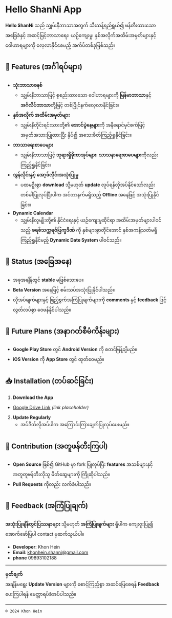 # Hello ShanNi App

**Hello ShanNi** သည် သျှမ်းနီဘာသာအတွက် သီးသန့်ရည်ရွယ်၍ ဖန်တီးထားသော အခြေခံနှင့် အဆင့်မြင့်ဘာသာရေး၊ ယဉ်ကျေးမှု၊ နှစ်အလိုက်အထိမ်းအမှတ်များနှင့် ဝေါဟာရများကို လေ့လာနိုင်စေမည့် အက်ပ်တစ်ခုဖြစ်သည်။

## 🌟 Features (အင်္ဂါရပ်များ)

- **သုံးဘာသာစနစ်**  
  - သျှမ်းနီဘာသာဖြင့် စုစည်းထားသော ဝေါဟာရများကို **မြန်မာဘာသာ**နှင့် **အင်္ဂလိပ်ဘာသာ**တို့ဖြင့် တစ်ပြိုင်နက်လေ့လာနိုင်ခြင်း။  
- **နှစ်အလိုက် အထိမ်းအမှတ်များ**  
  - သျှမ်းနီတိုင်းရင်းသားတို့၏ **အောင်ပွဲနေ့များ**ကို အနီရောင်မှင်စက်ဖြင့် အမှတ်အသားပြုထားပြီး နှိပ်၍ အသေးစိတ်ကြည့်ရှုနိုင်ခြင်း။  
- **ဘာသာရေးစာပေများ**  
  - သျှမ်းနီဘာသာဖြင့် **ဘုရားရှိခိုးစာအုပ်များ**၊ **သာသနာရေးစာပေများ**ကိုလည်း ကြည့်ရှုနိုင်ခြင်း။
- **အွန်လိုင်းနှင့် အော့ဖ်လိုင်းအသုံးပြုမှု**  
  - ပထမဦးစွာ **download** သို့မဟုတ် **update** လုပ်ရန်လိုအပ်နိုင်သော်လည်း တစ်ခါပြုလုပ်ပြီးပါက အင်တာနက်မရှိသည့် **Offline** အနေဖြင့် အသုံးပြုနိုင်ခြင်း။
- **Dynamic Calendar**  
  - သျှမ်းနီလူမျိုးတို့၏ နိုင်ငံရေးနှင့် ယဉ်ကျေးမှုဆိုင်ရာ အထိမ်းအမှတ်များပါဝင်သည့် **ခရစ်သက္ကရဇ်ပြက္ခဒိဏ်** ကို နှစ်များစွာတိုင်အောင် နှစ်အကန့်သတ်မရှိ ကြည့်ရှုနိုင်မည့်  **Dynamic Date System** ပါဝင်သည်။

## 🚧 Status (အခြေအနေ)

- အခုအချိန်တွင် **stable** မဖြစ်သေးပေ။  
- **Beta Version** အနေဖြင့် စမ်းသပ်အသုံးပြုနိုင်ပါသည်။  
- လိုအပ်ချက်များနှင့် ဖြည့်စွက်အကြံပြုချက်များကို **comments** နှင့် **feedback** ဖြင့်လွတ်လပ်စွာ ဝေဖန်နိုင်ပါသည်။  

## 📅 Future Plans (အနာဂတ်စီမံကိန်းများ)

- **Google Play Store** တွင် **Android Version** ကို စတင်ဖြန့်ချိမည်။  
- **iOS Version** ကို **App Store** တွင် ထုတ်ဝေမည်။  

## 📥 Installation (တပ်ဆင်ခြင်း)

1. **Download the App** 

- [Google Drive Link](https://drive.google.com/file/d/1xq-tX5mlfL1zJH7ielupPlr0J5ngTvu-/view?usp=drive_link) *(link placeholder)* 

2. **Update Regularly**  
   - အပ်ဒိတ်လိုအပ်ပါက အကြောင်းကြားချက်ပြုလုပ်ပေးမည်။  

## 🤝 Contribution (အတူဖန်တီးကြပါ)

- **Open Source** ဖြစ်၍ GitHub မှာ fork ပြုလုပ်ပြီး **features** အသစ်များနှင့် အတူတူဖန်တီးလိုသူ မိတ်ဆွေများကို ကြိုဆိုပါသည်။  
- **Pull Requests** ကိုလည်း လက်ခံပါသည်။  

## 📧 Feedback (အကြံပြုချက်)

**အသုံးပြုချိန်တွင်ပြဿနာများ** သို့မဟုတ် **အကြံပြုချက်များ** ရှိပါက ကျေးဇူးပြု၍ အောက်ဖော်ပြပါ contact မှဆက်သွယ်ပါ။  

- **Developer**: Khon Hein  
- **Email**: khonhein.shanni@gmail.com  
- **phone** 09893102188

---

**မှတ်ချက်**  
အချိန်မရွေး **Update Version** များကို စောင့်ကြည့်စွာ အဆင်ပြေစေရန် **Feedback** ပေးကြပါရန် မေတ္တာရပ်ခံအပ်ပါသည်။  

---

`© 2024 Khon Hein`
